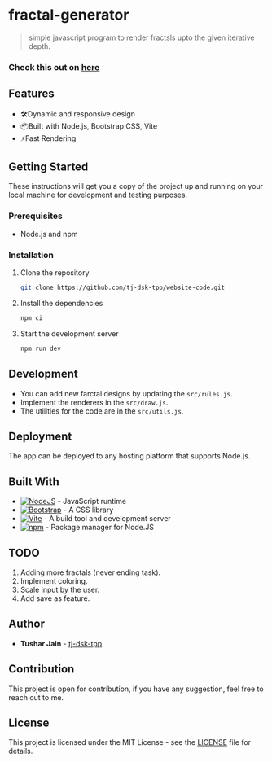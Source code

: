 
# fractal-generator

> simple javascript program to render fractsls upto the given iterative depth.

### Check this out on [here](https://tj-dsk-tpp.github.io/fractal-generator)

## Features

- 🛠️Dynamic and responsive design
- 📦Built with Node.js, Bootstrap CSS, Vite 
- ⚡️Fast Rendering

## Getting Started

These instructions will get you a copy of the project up and running on your local machine for development and testing purposes.

### Prerequisites

- Node.js and npm

### Installation

1. Clone the repository
    ```bash
    git clone https://github.com/tj-dsk-tpp/website-code.git
    ```

2. Install the dependencies
    ```bash
    npm ci
    ```

3. Start the development server
    ```bash
    npm run dev
    ```

## Development

- You can add new farctal designs by updating the `src/rules.js`.
- Implement the renderers in the `src/draw.js`.
- The utilities for the code are in the `src/utils.js`.

## Deployment

The app can be deployed to any hosting platform that supports Node.js.

## Built With

- [![NodeJS](https://img.shields.io/badge/Node.JS-339933?style=flat-square&logo=node.js&logoColor=white)](https://nodejs.org/) - JavaScript runtime
- [![Bootstrap](https://img.shields.io/badge/Bootstrap-7952B3?style=flat-square&logo=bootstrap&logoColor=white)](https://getbootstrap.com) - A CSS library
- [![Vite](https://img.shields.io/badge/Vite.JS-646CFF?style=flat-square&logo=vite&logoColor=white)](https://github.com/vitejs/vite) - A build tool and development server
- [![npm](https://img.shields.io/badge/npm-CB3837?style=flat-square&logo=npm&logoColor=white)](https://npmjs.org) - Package manager for Node.JS

## TODO

1. Adding more fractals (never ending task).
2. Implement coloring.
3. Scale input by the user.
4. Add save as feature.

## Author

- **Tushar Jain** - [tj-dsk-tpp](https://github.com/tj-dsk-tpp)

## Contribution

This project is open for contribution, if you have any suggestion, feel free to reach out to me.

## License

This project is licensed under the MIT License - see the [LICENSE](license) file for details.
